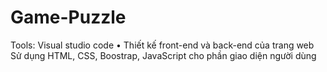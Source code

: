 # Game-Puzzle

Tools: Visual studio code
• Thiết kế front-end và back-end của trang web Sử dụng HTML, CSS,
Boostrap, JavaScript cho phần giao diện người dùng
